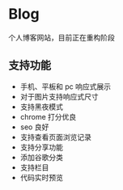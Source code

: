 # Blog

个人博客网站，目前正在重构阶段

## 支持功能

- 手机、平板和 pc 响应式展示
- 对于图片支持响应式尺寸
- 支持黑夜模式
- chrome 打分优良
- seo 良好
- 支持查看页面浏览记录
- 支持分享功能
- 添加谷歌分类
- 支持栏目
- 代码实时预览

<!-- # 计划

- [x] 搜索功能
- [x] 尽量全部改用服务器组件
- [x] 分类加入文章数量
- [x] 分页栏加入分页功能
- [x] 分类点击详情加入栏目
- [x] 文章图片解析错误
- [x] 更改 title 信息
- [x] 给内容详情添加点击图片放大功能
- [x] 适配移动端
- [x] 返回顶部
- [x] 添加谷歌收录

- 给代码块添加在线运行功能
- 更换界面主题功能
- 添加评论功能
- 对 loading 状态，样式丢失问题跟进
- 对代码块添加复制功能
- 对 css 未使用内容删减
- 添加编辑本页功能
- 标题使用IntersectionObserver联动
- 埋点使用IntersectionObserver控制有效时长，只有翻阅一半才认为是有效阅读
- 具体页面直接注入link预渲染标签
- 接入搜索功能 -->
